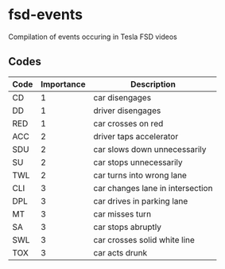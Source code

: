 # fsd-events
Compilation of events occuring in Tesla FSD videos

## Codes

Code | Importance | Description
--- | --- | ---
CD | 1 | car disengages
DD | 1 | driver disengages
RED | 1 | car crosses on red
ACC | 2 | driver taps accelerator
SDU | 2 | car slows down unnecessarily
SU | 2 | car stops unnecessarily
TWL | 2 | car turns into wrong lane
CLI | 3 | car changes lane in intersection
DPL | 3 | car drives in parking lane
MT | 3 | car misses turn
SA | 3 | car stops abruptly
SWL | 3 | car crosses solid white line
TOX | 3 | car acts drunk
